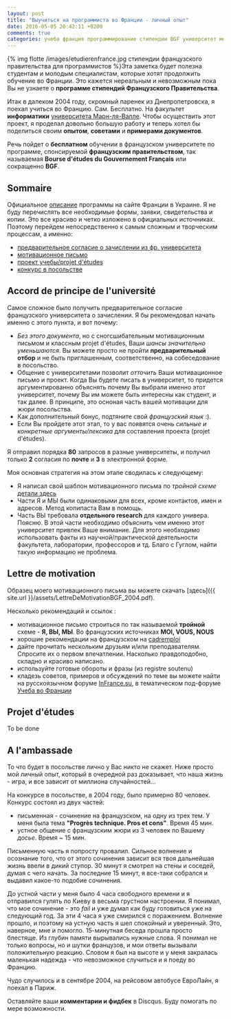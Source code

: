 ```yaml
---
layout: post
title: "Выучиться на программиста во Франции - личный опыт"
date: 2016-05-05 20:42:11 +0200
comments: true
categories: учеба франция программирование стипендии BGF университет мотивационное письмо LM русский
---
```




{% img flotte /images/etudierenfrance.jpg стипендии французского правительства для программистов %}Эта заметка будет полезна студентам и молодым специалистам, которые хотят продолжить обучение во Франции. Это кажется нереальным и невозможным пока Вы не узнаете о __программе стипендий Французского Правительства__. 


Итак в далеком 2004 году, скромный паренек из Днепропетровска, я поехал учиться во Францию. Сам. Бесплатно. На факультет __информатики__ [университета Марн-ля-Валле](http://www.u-pem.fr). 
Чтобы осуществить этот проект, я проделал довольно большую работу и теперь хотел бы поделиться своим __опытом__, __советами__ и __примерами документов__.

<!-- more -->

Речь пойдет о __бесплатном__ обучении в французском университете по программе, спонсируемой __французским правительством__, так называемая **Bourse d'études du Gouvernement Français** или сокращенно **BGF**.

## Sommaire	
Официальное [описание](http://www.ambafrance-ua.org/Dovgostrokovii-stipendiiyi) программы на сайте Франции в Украине.
Я не буду перечислять все необходимые формы, заявки, свидетельства и копии. Это все красиво и четко изложено в официальных источниках. Поэтому перейдем непосредственно к самым сложным и творческим процессам, а именно:

* [предварительное согласие о зачислении из фр. университета](#accord)
* [мотивационное письмо](#lm)
* [проект учебы/projet d'études](#projetDetudes)
* [конкурс в посольстве](#ambassade)

## <a name="accord"></a>Accord de principe de l'université

Самое сложное было получить предварительное согласие французского университета о зачислении.
Я бы рекомендовал начать именно с этого пункта, и вот почему:

* *Без этого документа*, но с сногсшибательным мотивационным письмом и классным projet d'études, Ваши *шансы значительно уменьшаются*. Вы можете просто не пройти **предварительный отбор** и не быть приглашенным, соответственно, на собеседование в посольство.
* Общение с университетами позволит _отточить_ Ваши мотивационное письмо и проект. Когда Вы будете писать в университет, то придется аргументированно объяснять почему Вы выбрали именно этот университет, почему Вы им можете быть интересны как студент, и так далее. В принципе, это осноная часть вашей мотивации для жюри посольства.
* Как дополнительный бонус, подтяните свой *французский язык* :).
* Если Вы пройдете этот этап, то у вас появятся очень _сильные и конкретные аргументы/лексика_ для составления проекта (projet d'études).

Я отправил порядка **80** запросов в разные университеты, и получил только **2** согласия по **почте** и **3** в электронной форме.

Моя основная стратегия на этом этапе сводилась к следующему:

* Я написал свой шаблон мотивационного письма по _тройной схеме_ [детали здесь](#troika_lm)
* Части Я и МЫ были одинаковыми для всех, кроме контактов, имен и адресов. Метод копипаста Вам в помощь.
* Часть ВЫ требовала __отдельного research__ для каждого универа. Поясню. В этой части необходимо объяснить  чем именно этот университет привлек Ваше внимание. Для этого необходимо использовать факты из научной/практической деятельности факультета, лаборатории, профессоров и тд. Благо с Гуглом, найти такую информацию не проблема.



## <a name="lm"></a>Lettre de motivation
Образец моего мотивационного письма вы можете скачать [здесь]({{ site.url }}/assets/LettreDeMotivationBGF_2004.pdf).

Несколько рекомендаций и ссылок :

* мотивационное письмо строиться по так называемой <a name="troika_lm">__тройной__ схеме</a> - __Я, ВЫ, МЫ__. Во французских источниках __MOI, VOUS, NOUS__
* хорошие рекомендации на французском на [cadremploi](http://www.cadremploi.fr/emploi/html?page=459 "советы по составлению мотивационного письма")
* дайте прочитать нескольким друзьям и/или преподавателям. Спросите их о первом впечатлении. Насколько правдоподобно, складно и красиво написано.
* используйте готовые обороты и фразы (из registre soutenu)
* кладезь советов, примеров и обсуждений по теме вы можете найти на русскоязычном форуме [InFrance.su](http://www.infrance.su/forum/), в тематическом под-форуме [Учеба во Франции](http://www.infrance.su/forum/forumdisplay.php?f=13)

## <a name="projetDetudes"></a>Projet d'études

To be done

## <a name="ambassade"></a>A l'ambassade

То что будет в посольстве лично у Вас никто не скажет. Ниже просто мой личный опыт, который в очередной раз доказывает, что наша жизнь - игра, и все зависит от миллиона случайностей...

На конкурсе в посольстве, в 2004 году, было примерно 80 человек.
Конкурс состоял из двух частей:

* письменная - сочинение на французском, на одну из трех тем. У меня была тема  __"Progrès technique. Pros et cons"__. Время 45 мин.
* устное общение с французским жюри из 3 человек по Вашему _досье_. Время ~ 15 мин.


Письменную часть я попросту провалил. Сильное волнение и осознание того, что от этого сочинения зависит вся твоя дальнейшая жизнь ввели в дикий ступор. 30 минут я смотрел на стены и соседей, думая с чего начать. За последние 15 минут, я все-таки собрался и выдавил какое-то подобие сочинения. 


До устной части у меня было 4 часа свободного времени и я отправился гулять по Киеву в весьма грустном настроении. Я понимал, что мое сочинение - это _fail_ и уже думал как буду готовиться уже на следующий год. За эти 4 часа я уже смирился с поражением. Волнение прошло, и поэтому на устную часть я шел спокойный и уверенный. Это, наверное, мне и помогло. 15-минутная беседа прошла просто блестяще. Из глубин памяти вырывались нужные слова. Я понимал не только вопросы, но и шутки французов, и мои ответы вызывали положительную реакцию. Словом я был на высоте и у меня закралась маленькая надежда - что невозможное случиться и я поеду во Францию. 

Чудо случилось и в сентябре 2004, на рейсовом автобусе ЕвроЛайн, я поехал в Париж.


Оставляйте ваши **комментарии и фидбек** в Disсqus. Буду помогать по мере возможности.